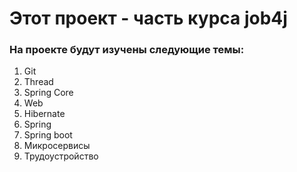 # Этот проект - часть курса job4j

### На проекте будут изучены следующие темы:
1. Git
2. Thread 
3. Spring Core 
4. Web 
5. Hibernate 
6. Spring 
7. Spring boot 
8. Микросервисы 
9. Трудоустройство
